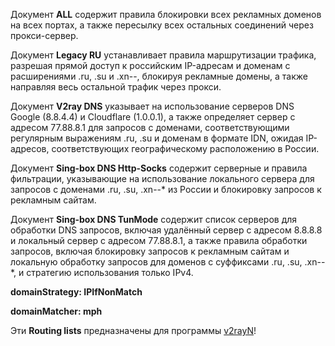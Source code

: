 Документ **ALL** содержит правила блокировки всех рекламных доменов на всех портах, а также пересылку всех остальных соединений через прокси-сервер.

Документ **Legacy RU** устанавливает правила маршрутизации трафика, разрешая прямой доступ к российским IP-адресам и доменам с расширениями .ru, .su и .xn--, блокируя рекламные домены, а также направляя весь остальной трафик через прокси.

Документ **V2ray DNS** указывает на использование серверов DNS Google (8.8.4.4) и Cloudflare (1.0.0.1), а также определяет сервер с адресом 77.88.8.1 для запросов с доменами, соответствующими регулярным выражениям .ru, .su и доменам в формате IDN, ожидая IP-адресов, соответствующих географическому расположению в России.

Документ **Sing-box DNS Http-Socks** содержит серверные и правила фильтрации, указывающие на использование локального сервера для запросов с доменами .ru, .su, .xn--* из России и блокировку запросов к рекламным сайтам.

Документ **Sing-box DNS TunMode** содержит список серверов для обработки DNS запросов, включая удалённый сервер с адресом 8.8.8.8 и локальный сервер с адресом 77.88.8.1, а также правила обработки запросов, включая блокировку запросов к рекламным сайтам и локальную обработку запросов для доменов с суффиксами .ru, .su, .xn--*, и стратегию использования только IPv4.

**domainStrategy: IPIfNonMatch**

**domainMatcher: mph**

Эти **Routing lists** предназначены для программы [v2rayN](https://github.com/2dust/v2rayN)!
